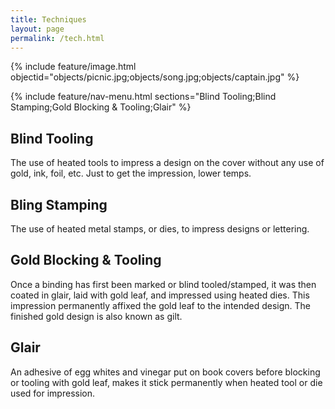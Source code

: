 ```yaml
---
title: Techniques
layout: page
permalink: /tech.html
---
```

{% include feature/image.html objectid="objects/picnic.jpg;objects/song.jpg;objects/captain.jpg" %}

{% include feature/nav-menu.html sections="Blind Tooling;Blind Stamping;Gold Blocking & Tooling;Glair" %}

## Blind Tooling
The use of  heated tools to impress a design on the cover without any use of gold, ink, foil, etc. Just to get the impression, lower temps. 

## Bling Stamping 
The use of heated metal stamps, or dies, to impress designs or lettering. 

## Gold Blocking & Tooling
Once a binding has first been marked or blind tooled/stamped, it was then coated in glair, laid with gold leaf, and impressed using heated dies. This impression permanently affixed the gold leaf to the intended design. The finished gold design is also known as gilt. 

## Glair
An adhesive of egg whites and vinegar put on book covers before blocking or tooling with gold leaf, makes it stick permanently when heated tool or die used for impression.

